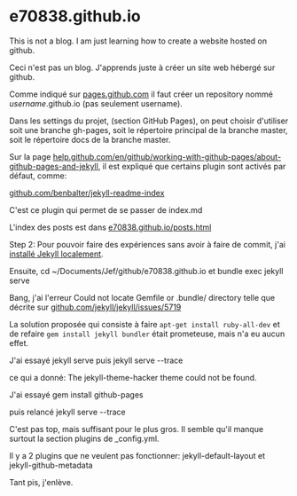 # e70838.github.io
This is not a blog. I am just learning how to create a website hosted on github.

Ceci n'est pas un blog. J'apprends juste à créer un site web hébergé sur github.

Comme indiqué sur [pages.github.com](https://pages.github.com) il faut créer un repository nommé *username*.github.io (pas seulement username).

Dans les settings du projet, (section GitHub Pages), on peut choisir d'utiliser soit une branche gh-pages, soit le répertoire principal de la branche master, soit le répertoire docs de la branche master.

Sur la page [help.github.com/en/github/working-with-github-pages/about-github-pages-and-jekyll](https://help.github.com/en/github/working-with-github-pages/about-github-pages-and-jekyll), il est expliqué que certains plugin sont activés par défaut, comme:

[github.com/benbalter/jekyll-readme-index](https://github.com/benbalter/jekyll-readme-index)

C'est ce plugin qui permet de se passer de index.md

L'index des posts est dans [e70838.github.io/posts.html](https://e70838.github.io/posts.html)

Step 2:
Pour pouvoir faire des expériences sans avoir à faire de commit, j'ai [installé Jekyll localement](https://jekyllrb.com/docs/installation/ubuntu/).

Ensuite,
  cd ~/Documents/Jef/github/e70838.github.io
et
  bundle exec jekyll serve

Bang, j'ai l'erreur
  Could not locate Gemfile or .bundle/ directory
telle que décrite sur [github.com/jekyll/jekyll/issues/5719](https://github.com/jekyll/jekyll/issues/5719)

La solution proposée qui consiste à faire `apt-get install ruby-all-dev` et de refaire `gem install jekyll bundler` était prometeuse, mais n'a eu aucun effet.

J'ai essayé
  jekyll serve
puis
  jekyll serve --trace

ce qui a donné: The jekyll-theme-hacker theme could not be found.

J'ai essayé
  gem install github-pages

puis relancé jekyll serve --trace

C'est pas top, mais suffisant pour le plus gros.
Il semble qu'il manque surtout la section plugins de _config.yml. 

Il y a 2 plugins que ne veulent pas fonctionner: jekyll-default-layout et jekyll-github-metadata

Tant pis, j'enlève.